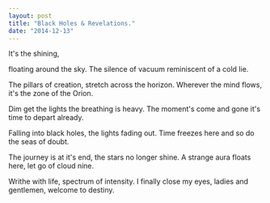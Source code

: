 ```yaml
---
layout: post
title: "Black Holes & Revelations."
date: "2014-12-13"
---
```


It's the shining,

floating around the sky. The silence of vacuum reminiscent of a cold lie.

The pillars of creation,  stretch across the horizon. Wherever the mind flows, it's the zone of the Orion.

Dim get the lights the breathing is heavy. The moment's come and gone it's time to depart already.

Falling into black holes, the lights fading out. Time freezes here and so do the seas of doubt.

The journey is at it's end, the stars no longer shine. A strange aura floats here, let go of cloud nine.

Writhe with life, spectrum of intensity. I finally close my eyes, ladies and gentlemen, welcome to destiny.
